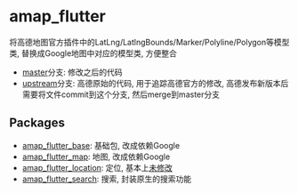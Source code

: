# amap_flutter

将高德地图官方插件中的LatLng/LatlngBounds/Marker/Polyline/Polygon等模型类, 替换成Google地图中对应的模型类, 方便整合

- [master](https://github.com/ipcjs/amap_flutter/tree/master)分支: 修改之后的代码
- [upstream](https://github.com/ipcjs/amap_flutter/tree/upstream)分支: 高德原始的代码, 用于追踪高德官方的修改, 高德发布新版本后需要将文件commit到这个分支, 然后merge到master分支  

## Packages

- [amap_flutter_base](amap_flutter_base): 基础包, 改成依赖Google
- [amap_flutter_map](amap_flutter_map): 地图, 改成依赖Google
- [amap_flutter_location](amap_flutter_location): 定位, 基本上[未修改](https://github.com/ipcjs/amap_flutter/commits/master/amap_flutter_location)
- [amap_flutter_search](amap_flutter_search): 搜索, 封装原生的搜索功能
